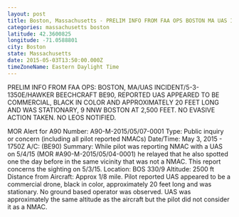 ```yaml
---
layout: post
title: Boston, Massachusetts - PRELIM INFO FROM FAA OPS BOSTON MA UAS INCIDENT 5 3 1350E HAWKER BEECHCRAFT BE90
categories: massachusetts boston
latitude: 42.3600825
longitude: -71.0588801
city: Boston
state: Massachusetts
date: 2015-05-03T13:50:00.000Z
timeZoneName: Eastern Daylight Time
---
```


PRELIM INFO FROM FAA OPS: BOSTON, MA/UAS INCIDENT/5-3-1350E/HAWKER BEECHCRAFT BE90, REPORTED UAS APPEARED TO BE COMMERCIAL, BLACK IN COLOR AND APPROXIMATELY 20 FEET LONG AND WAS STATIONARY, 9 NNW BOSTON AT 2,500 FEET. NO EVASIVE ACTION TAKEN. NO LEOS NOTIFIED.  

MOR Alert for A90
Number: A90-M-2015/05/07-0001
Type: Public inquiry or concern (including all pilot reported NMACs)
Date/Time: May 3, 2015 - 1750Z
A/C: (BE90)
Summary: While pilot was reporting NMAC with a UAS on 5/4/15 (MOR #A90-M-2015/05/04-0001) he relayed that he also spotted one the day before in the same vicinity that was not a NMAC. This report concerns the sighting on 5/3/15. Location: BOS 330/9 Altitude: 2500 ft Distance from Aircraft: Approx 1/8 mile. Pilot reported UAS appeared to be a commercial drone, black in color, approximately 20 feet long and was stationary. No ground based operator was observed. UAS was approximately the same altitude as the aircraft but the pilot did not consider it as a NMAC.
